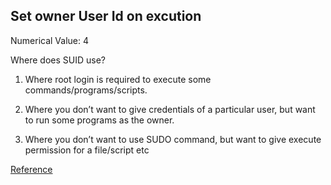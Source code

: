 ## Set owner User Id on excution ## 

Numerical Value: 4

Where does SUID use? 
1) Where root login is required to execute some commands/programs/scripts.

2) Where you don’t want to give credentials of a particular user, but want to run some programs as the owner.

3) Where you don’t want to use SUDO command, but want to give execute permission for a file/script etc

[Reference](https://www.linuxnix.com/suid-set-suid-linuxunix/)
